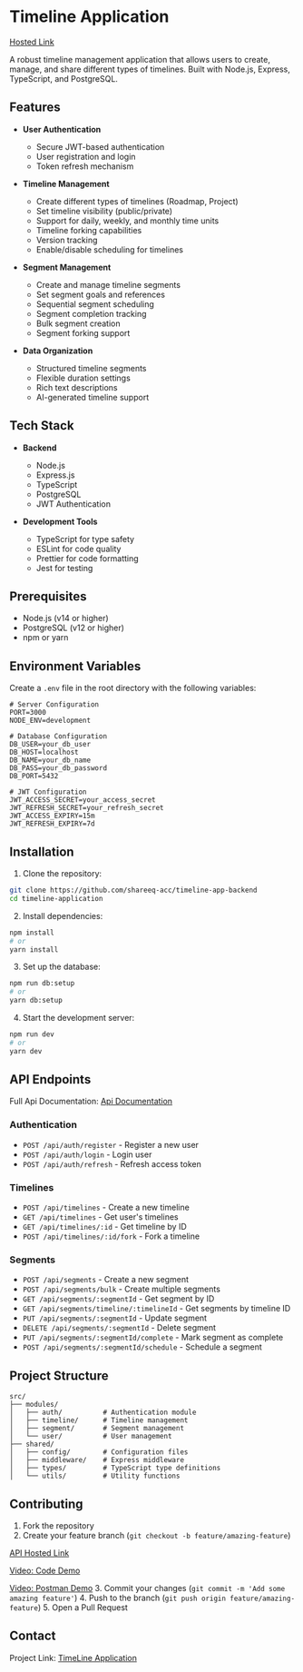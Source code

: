 # Timeline Application

[Hosted Link](https://timeline-frontend-git-main-arham-as-projects.vercel.app/)

A robust timeline management application that allows users to create, manage, and share different types of timelines. Built with Node.js, Express, TypeScript, and PostgreSQL.

## Features

- **User Authentication**
  - Secure JWT-based authentication
  - User registration and login
  - Token refresh mechanism

- **Timeline Management**
  - Create different types of timelines (Roadmap, Project)
  - Set timeline visibility (public/private)
  - Support for daily, weekly, and monthly time units
  - Timeline forking capabilities
  - Version tracking
  - Enable/disable scheduling for timelines

- **Segment Management**
  - Create and manage timeline segments
  - Set segment goals and references
  - Sequential segment scheduling
  - Segment completion tracking
  - Bulk segment creation
  - Segment forking support

- **Data Organization**
  - Structured timeline segments
  - Flexible duration settings
  - Rich text descriptions
  - AI-generated timeline support

## Tech Stack

- **Backend**
  - Node.js
  - Express.js
  - TypeScript
  - PostgreSQL
  - JWT Authentication

- **Development Tools**
  - TypeScript for type safety
  - ESLint for code quality
  - Prettier for code formatting
  - Jest for testing

## Prerequisites

- Node.js (v14 or higher)
- PostgreSQL (v12 or higher)
- npm or yarn

## Environment Variables

Create a `.env` file in the root directory with the following variables:

```env
# Server Configuration
PORT=3000
NODE_ENV=development

# Database Configuration
DB_USER=your_db_user
DB_HOST=localhost
DB_NAME=your_db_name
DB_PASS=your_db_password
DB_PORT=5432

# JWT Configuration
JWT_ACCESS_SECRET=your_access_secret
JWT_REFRESH_SECRET=your_refresh_secret
JWT_ACCESS_EXPIRY=15m
JWT_REFRESH_EXPIRY=7d
```

## Installation

1. Clone the repository:
```bash
git clone https://github.com/shareeq-acc/timeline-app-backend
cd timeline-application
```

2. Install dependencies:
```bash
npm install
# or
yarn install
```

3. Set up the database:
```bash
npm run db:setup
# or
yarn db:setup
```

4. Start the development server:
```bash
npm run dev
# or
yarn dev
```

## API Endpoints

Full Api Documentation: [Api Documentation](https://frost-petroleum-f94.notion.site/API-Documentation-Timeline-App-1b06b12c876680388e5ecbe541130a30) 

### Authentication
- `POST /api/auth/register` - Register a new user
- `POST /api/auth/login` - Login user
- `POST /api/auth/refresh` - Refresh access token

### Timelines
- `POST /api/timelines` - Create a new timeline
- `GET /api/timelines` - Get user's timelines
- `GET /api/timelines/:id` - Get timeline by ID
- `POST /api/timelines/:id/fork` - Fork a timeline

### Segments
- `POST /api/segments` - Create a new segment
- `POST /api/segments/bulk` - Create multiple segments
- `GET /api/segments/:segmentId` - Get segment by ID
- `GET /api/segments/timeline/:timelineId` - Get segments by timeline ID
- `PUT /api/segments/:segmentId` - Update segment
- `DELETE /api/segments/:segmentId` - Delete segment
- `PUT /api/segments/:segmentId/complete` - Mark segment as complete
- `POST /api/segments/:segmentId/schedule` - Schedule a segment

## Project Structure

```
src/
├── modules/
│   ├── auth/          # Authentication module
│   ├── timeline/      # Timeline management
│   ├── segment/       # Segment management
│   └── user/          # User management
├── shared/
│   ├── config/        # Configuration files
│   ├── middleware/    # Express middleware
│   ├── types/         # TypeScript type definitions
│   └── utils/         # Utility functions
```

## Contributing

1. Fork the repository
2. Create your feature branch (`git checkout -b feature/amazing-feature`)

[API Hosted Link](https://timeline-backend-tau.vercel.app/api/auth)

[Video: Code Demo](https://drive.google.com/file/d/1ZtrU5Pyi-TqShoUQ56YDwEp3uSvWg2Sv/view) 

[Video: Postman Demo](https://drive.google.com/file/d/1dEJC5X80AJUCl9ifMHQlIRGUK__2_0DH/view)
3. Commit your changes (`git commit -m 'Add some amazing feature'`)
4. Push to the branch (`git push origin feature/amazing-feature`)
5. Open a Pull Request

## Contact

Project Link: [TimeLine Application](https://github.com/shareeq-acc/timeline-app-backend) 
